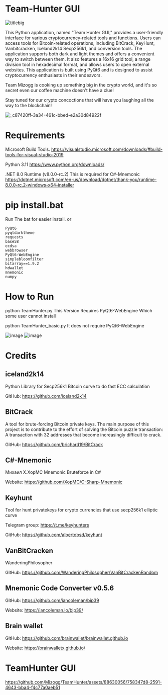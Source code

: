 # Team-Hunter GUI

![titlebig](https://github.com/Mizogg/TeamHunter/assets/88630056/393f60cb-fe1a-4547-8e1b-58ff4696c3d4)


This Python application, named "Team Hunter GUI," provides a user-friendly interface for various cryptocurrency-related tools and functions.
Users can access tools for Bitcoin-related operations, including BitCrack, KeyHunt, Vanbitcracken, Iceland2k14 Secp256k1, and conversion tools.
The application supports both dark and light themes and offers a convenient way to switch between them.
It also features a 16x16 grid tool, a range division tool in hexadecimal format, and allows users to open external websites.
This application is built using PyQt6 and is designed to assist cryptocurrency enthusiasts in their endeavors.

Team Mizogg is cooking up something big in the crypto world, and it's so secret even our coffee machine doesn't have a clue!

Stay tuned for our crypto concoctions that will have you laughing all the way to the blockchain!

![_c87420ff-3a34-461c-bbed-e2a30d84922f](https://github.com/Mizogg/TeamHunter/assets/88630056/33c458b2-ef30-449c-bde6-a5002e409c8c)


# Requirements 

Microsoft Build Tools.
https://visualstudio.microsoft.com/downloads/#build-tools-for-visual-studio-2019

Python 3.11
https://www.python.org/downloads/

.NET 8.0 Runtime (v8.0.0-rc.2)  This is required for C#-Mnemonic
https://dotnet.microsoft.com/en-us/download/dotnet/thank-you/runtime-8.0.0-rc.2-windows-x64-installer

# pip install.bat 

Run The bat for easier install.
or 

```
PyQt6
pyqtdarktheme
requests
base58
ecdsa
webbrowser
PyQt6-WebEngine
simplebloomfilter
bitarray==1.9.2
hdwallet
mnemonic
numpy
```
# How to Run

python TeamHunter.py 
This Version Requires PyQt6-WebEngine Which some user cannot install

python TeamHunter_basic.py
It does not require PyQt6-WebEngine


![image](https://github.com/Mizogg/TeamHunter/assets/88630056/a373bd7a-f49e-4ffc-8173-1f372e51a7df)
![image](https://github.com/Mizogg/TeamHunter/assets/88630056/48ec2637-2cc8-4c33-95c1-0122d71e20e5)

# Credits

## iceland2k14

Python Library for Secp256k1 Bitcoin curve to do fast ECC calculation

GitHub: https://github.com/iceland2k14

## BitCrack

A tool for brute-forcing Bitcoin private keys. The main purpose of this project is to contribute to the effort of solving the Bitcoin puzzle transaction: A transaction with 32 addresses that become increasingly difficult to crack.

 GitHub: https://github.com/brichard19/BitCrack

## C#-Mnemonic

Михаил Х.XopMC Mnemonic Bruteforce in C#

 Website: https://github.com/XopMC/C-Sharp-Mnemonic

## Keyhunt
Tool for hunt privatekeys for crypto currencies that use secp256k1 elliptic curve

 Telegram group: https://t.me/keyhunters

 GitHub: https://github.com/albertobsd/keyhunt

## VanBitCracken
WanderingPhilosopher

 GitHub: https://github.com/WanderingPhilosopher/VanBitCrackenRandom

## Mnemonic Code Converter v0.5.6

 GitHub: https://github.com/iancoleman/bip39

 Website: https://iancoleman.io/bip39/

## Brain wallet

 GitHub: https://github.com/brainwallet/brainwallet.github.io

 Website: https://brainwalletx.github.io/

 # TeamHunter GUI

https://github.com/Mizogg/TeamHunter/assets/88630056/758347d8-2591-4643-bba4-f4c77a0aeb51



